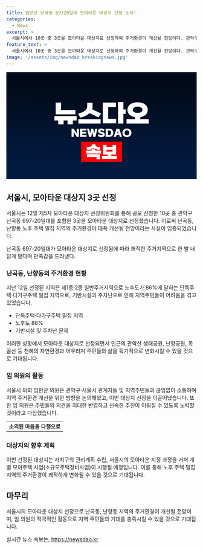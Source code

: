 ```yaml
---
title: 임만균 난곡동 69720일대 모아타운 대상지 선정 소식!
categories:
  - News
excerpt: >
  서울시에서 10곳 중 3곳을 모아타운 대상지로 선정하여 주거환경이 개선될 전망이다. 관악구 난곡동 697-20일대가 대상에 포함되어 쾌적한 주거지역으로 발전할 것으로 기대된다. 노후다세대·다가구 주택이 밀집된 이 지역은 기반시설과 주차문제로 불편을 겪었지만, 모아타운 선정으로 삶의 질이 향상될 전망이다. 서울시의회 임만균 의원은 이를 통해 지역 주거환경이 개선될 것으로 기대하며, 주민들의 의견을 최대한 반영하고 신속히 추진될 수 있도록 약속했다.
feature_text: >
  서울시에서 10곳 중 3곳을 모아타운 대상지로 선정하여 주거환경이 개선될 전망이다. 관악구 난곡동 697-20일대가 대상에 포함되어 쾌적한 주거지역으로 발전할 것으로 기대된다. 노후다세대·다가구 주택이 밀집된 이 지역은 기반시설과 주차문제로 불편을 겪었지만, 모아타운 선정으로 삶의 질이 향상될 전망이다. 서울시의회 임만균 의원은 이를 통해 지역 주거환경이 개선될 것으로 기대하며, 주민들의 의견을 최대한 반영하고 신속히 추진될 수 있도록 약속했다.
image: '/assets/img/newsdao_breakingnews.jpg'
---
```


<p><img src="/assets/img/newsdao_breakingnews.jpg" alt="implanttips 속보" /></p>

<h2 data-ke-size="size26">서울시, 모아타운 대상지 3곳 선정</h2>

<p>서울시는 12일 제5차 모아타운 대상지 선정위원회를 통해 공모 신청한 10곳 중 관악구 난곡동 697-20일대를 포함한 3곳을 모아타운 대상지로 선정했습니다. 이로써 난곡동, 난향동 노후 주택 밀집 지역의 주거환경이 대폭 개선될 전망이라는 사실이 입증되었습니다.</p>

<p data-ke-size="size16">난곡동 697-20일대가 모아타운 대상지로 선정됨에 따라 쾌적한 주거지역으로 한 발 내딛게 됐다며 만족감을 드러냈다.</p>

<h3 data-ke-size="size22">난곡동, 난향동의 주거환경 현황</h3>

<p>지난 12일 선정된 지역은 제1종·2종 일반주거지역으로 노후도가 86%에 달하는 단독주택·다가구주택 밀집 지역으로, 기반시설과 주차난으로 인해 지역주민들이 어려움을 겪고 있었습니다.</p>

<ul>
  <li>단독주택·다가구주택 밀집 지역</li>
  <li>노후도 86%</li>
  <li>기반시설 및 주차난 문제</li>
</ul>

<p>이러한 상황에서 모아타운 대상지로 선정되면서 인근의 관악산 생태공원, 난향공원, 목골산 등 천혜의 자연환경과 어우러져 주민들의 삶을 획기적으로 변화시킬 수 있을 것으로 기대됩니다.</p>

<h3 data-ke-size="size22">임 의원의 활동</h3>

<p>서울시 의회 임만균 의원은 관악구·서울시 관계자들 및 지역주민들과 끊임없이 소통하며 지역 주거환경 개선을 위한 방향을 논의해왔고, 이번 대상지 선정을 이끌어냈습니다. 또한 임 의원은 주민들의 의견을 최대한 반영하고 신속한 추진이 이뤄질 수 있도록 노력할 것이라고 다짐했습니다.</p>

<table>
  <tr>
    <td style="text-align: center; height: 17px;"><b>소외된 마음을 다행으로</b></td>
  </tr>
</table>

<h3 data-ke-size="size22">대상지의 향후 계획</h3>

<p>이번 선정된 대상지는 자치구의 관리계획 수립, 서울시의 모아타운 지정 과정을 거쳐 개별 모아주택 사업(소규모주택정비사업)이 시행될 예정입니다. 이를 통해 노후 주택 밀집 지역의 주거환경이 쾌적하게 변화될 수 있을 것으로 기대됩니다.</p>

<h2 data-ke-size="size26">마무리</h2>

<p>서울시의 모아타운 대상지 선정으로 난곡동, 난향동 지역의 주거환경이 개선될 전망이며, 임 의원의 적극적인 활동으로 지역 주민들의 기대를 충족시킬 수 있을 것으로 기대됩니다.</p>
실시간 뉴스 속보는, <a href="https://newsdao.kr" rel="dofollow">https://newsdao.kr</a>


